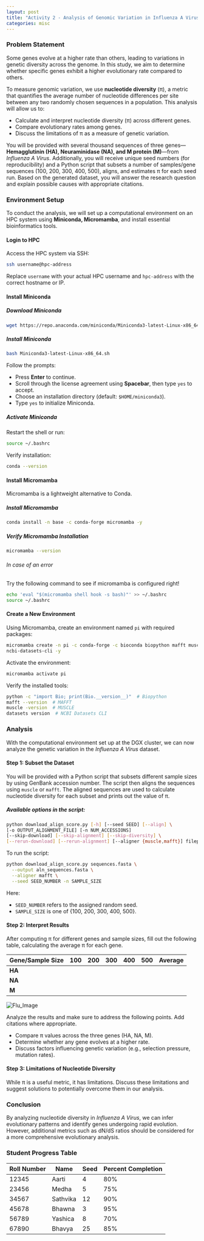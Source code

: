 ```yaml
---
layout: post
title: "Activity 2 - Analysis of Genomic Variation in Influenza A Virus Using Nucleotide Diversity (π)"
categories: misc
---
```


### Problem Statement  
Some genes evolve at a higher rate than others, leading to variations in genetic diversity across the genome. In this study, we aim to determine whether specific genes exhibit a higher evolutionary rate compared to others.  

To measure genomic variation, we use **nucleotide diversity** (π), a metric that quantifies the average number of nucleotide differences per site between any two randomly chosen sequences in a population. This analysis will allow us to:
- Calculate and interpret nucleotide diversity (π) across different genes.
- Compare evolutionary rates among genes.
- Discuss the limitations of π as a measure of genetic variation.

You will be provided with several thousand sequences of three genes—**Hemagglutinin (HA), Neuraminidase (NA), and M protein (M)**—from *Influenza A Virus*. Additionally, you will receive unique seed numbers (for reproducibility) and a Python script that subsets a number of samples/gene sequences (100, 200, 300, 400, 500), aligns, and estimates π for each seed run. Based on the generated dataset, you will answer the research question and explain possible causes with appropriate citations.

### Environment Setup  
To conduct the analysis, we will set up a computational environment on an HPC system using **Miniconda, Micromamba**, and install essential bioinformatics tools.

#### Login to HPC  
Access the HPC system via SSH:
```sh
ssh username@hpc-address
```
Replace `username` with your actual HPC username and `hpc-address` with the correct hostname or IP.

#### Install Miniconda  
##### Download Miniconda  
```sh
wget https://repo.anaconda.com/miniconda/Miniconda3-latest-Linux-x86_64.sh
```
##### Install Miniconda  
```sh
bash Miniconda3-latest-Linux-x86_64.sh
```
Follow the prompts:
- Press **Enter** to continue.
- Scroll through the license agreement using **Spacebar**, then type `yes` to accept.
- Choose an installation directory (default: `$HOME/miniconda3`).
- Type `yes` to initialize Miniconda.

##### Activate Miniconda  
Restart the shell or run:
```sh
source ~/.bashrc
```
Verify installation:
```sh
conda --version
```

#### Install Micromamba  
Micromamba is a lightweight alternative to Conda.
##### Install Micromamba  
```sh
conda install -n base -c conda-forge micromamba -y
```
##### Verify Micromamba Installation  
```sh
micromamba --version
```
###### In case of an error

Try the following command to see if micromamba is configured right!

```sh
echo 'eval "$(micromamba shell hook -s bash)"' >> ~/.bashrc
source ~/.bashrc
```

#### Create a New Environment  
Using Micromamba, create an environment named `pi` with required packages:
```sh
micromamba create -n pi -c conda-forge -c bioconda biopython mafft muscle \
ncbi-datasets-cli -y
```
Activate the environment:
```sh
micromamba activate pi
```
Verify the installed tools:
```sh
python -c "import Bio; print(Bio.__version__)"  # Biopython
mafft --version  # MAFFT
muscle -version  # MUSCLE
datasets version  # NCBI Datasets CLI
```

### Analysis  
With the computational environment set up at the DGX cluster, we can now analyze the genetic variation in the *Influenza A Virus* dataset.

#### Step 1: Subset the Dataset  
You will be provided with a Python script that subsets different sample sizes by using GenBank accession number. The script then aligns the sequences using `muscle` or `mafft`. The aligned sequences are used to calculate nucleotide diversity for each subset and prints out the value of π.

##### Available options in the script:
```sh
python download_align_score.py [-h] [--seed SEED] [--align] \
[-o OUTPUT_ALIGNMENT_FILE] [-n NUM_ACCESSIONS]
[--skip-download] [--skip-alignment] [--skip-diversity] \
[--rerun-download] [--rerun-alignment] [--aligner {muscle,mafft}] filepath
```
To run the script:
```sh
python download_align_score.py sequences.fasta \
  --output aln_sequences.fasta \
  --aligner mafft \
  --seed SEED_NUMBER -n SAMPLE_SIZE
```
Here:
- `SEED_NUMBER` refers to the assigned random seed.
- `SAMPLE_SIZE` is one of {100, 200, 300, 400, 500}.

#### Step 2: Interpret Results  
After computing π for different genes and sample sizes, fill out the following table, calculating the average π for each gene.

| Gene/Sample Size | 100 | 200 | 300 | 400 | 500 | Average |
|-----------------|-----|-----|-----|-----|-----|---------|
| **HA**         |     |     |     |     |     |         |
| **NA**         |     |     |     |     |     |         |
| **M**          |     |     |     |     |     |         |


![Flu_Image](https://ars.els-cdn.com/content/image/1-s2.0-S017129852200105X-gr1_lrg.jpg)

Analyze the results and make sure to address the following points. Add citations where appropriate.
- Compare π values across the three genes (HA, NA, M).
- Determine whether any gene evolves at a higher rate.
- Discuss factors influencing genetic variation (e.g., selection pressure, mutation rates).

#### Step 3: Limitations of Nucleotide Diversity  
While π is a useful metric, it has limitations. Discuss these limitations and suggest solutions to potentially overcome them in our analysis.

### Conclusion  
By analyzing nucleotide diversity in *Influenza A Virus*, we can infer evolutionary patterns and identify genes undergoing rapid evolution. However, additional metrics such as dN/dS ratios should be considered for a more comprehensive evolutionary analysis.

### Student Progress Table  

| Roll Number | Name     | Seed | Percent Completion |
|-------------|----------|------|--------------------|
| 12345       | Aarti    | 4    | 80%                |
| 23456       | Medha    | 5    | 75%                |
| 34567       | Sathvika | 12   | 90%                |
| 45678       | Bhawna   | 3    | 95%                |
| 56789       | Yashica  | 8    | 70%                |
| 67890       | Bhavya   | 25   | 85%                |

